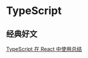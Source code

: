 # TypeScript

## 经典好文

[TypeScript 在 React 中使用总结](https://juejin.im/post/5bab4d59f265da0aec22629b#heading-27)
